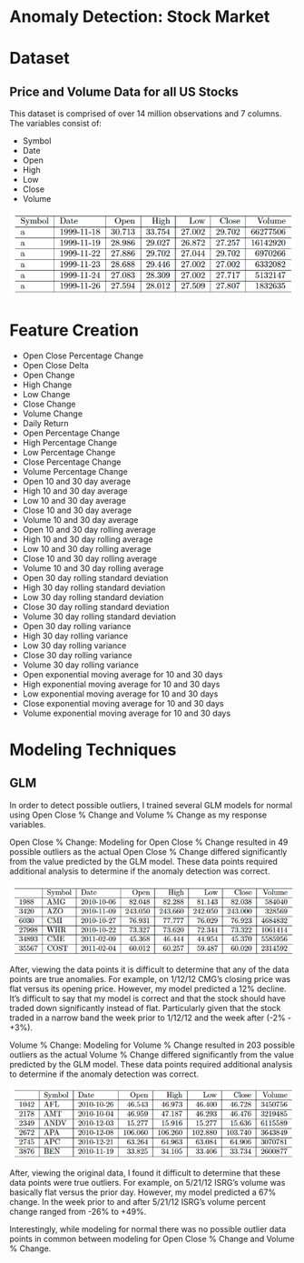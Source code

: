 # Anomaly Detection: Stock Market
# Dataset
## Price and Volume Data for all US Stocks 
This dataset is comprised of over 14 million observations and 7 columns. The variables consist of:
- Symbol
- Date
- Open
- High
- Low
- Close
- Volume  

![](figs/Picture1.png)
# Feature Creation
- Open Close Percentage Change 
- Open Close Delta 
- Open Change 
- High Change 
- Low Change 
- Close Change 
- Volume Change 
- Daily Return 
- Open Percentage Change 
- High Percentage Change 
- Low Percentage Change 
- Close Percentage Change
- Volume Percentage Change 
- Open 10 and 30 day average 
- High 10 and 30 day average
- Low 10 and 30 day average
- Close 10 and 30 day average
- Volume 10 and 30 day average
- Open 10 and 30 day rolling average
- High 10 and 30 day rolling average
- Low 10 and 30 day rolling average
- Close 10 and 30 day rolling average
- Volume 10 and 30 day rolling average
- Open 30 day rolling standard deviation 
- High 30 day rolling standard deviation
- Low 30 day rolling standard deviation
- Close 30 day rolling standard deviation
- Volume 30 day rolling standard deviation
- Open 30 day rolling variance
- High 30 day rolling variance
- Low 30 day rolling variance
- Close 30 day rolling variance
- Volume 30 day rolling variance
- Open exponential moving average for 10 and 30 days 
- High exponential moving average for 10 and 30 days 
- Low exponential moving average for 10 and 30 days 
- Close exponential moving average for 10 and 30 days 
- Volume exponential moving average for 10 and 30 days 

# Modeling Techniques
## GLM
In order to detect possible outliers, I trained several GLM models for normal using Open Close % Change
and Volume % Change as my response variables. 

Open Close % Change: Modeling for Open Close % Change resulted in 49 possible outliers as the actual Open Close % Change differed significantly from the value predicted by the GLM model. These data points required additional analysis to determine if the anomaly
detection was correct. 

![](figs/Picture2.png)

After, viewing the data points it is difficult to determine that any of the data points are true anomalies. For example, on 1/12/12 CMG’s closing price was flat versus its opening price. However, my model predicted a 12% decline. It’s difficult to say that my model is correct and that the stock should have traded down significantly instead of flat. Particularly given that the stock traded in a narrow band the
week prior to 1/12/12 and the week after (-2% - +3%).

Volume % Change: Modeling for Volume % Change resulted in 203 possible outliers as the actual Volume % Change differed significantly from the value predicted by the GLM model. These data points required additional analysis to determine if the anomaly detection was correct.

![](figs/Picture3.png)

After, viewing the original data, I found it difficult to determine that these data points were true outliers. For example, on 5/21/12 ISRG’s volume was basically flat versus the prior day. However, my model predicted a 67% change. In the week prior to and after 5/21/12 ISRG’s volume percent change ranged from -26% to +49%. 

Interestingly, while modeling for normal there was no possible outlier data points in common between modeling for Open Close % Change and Volume % Change.
